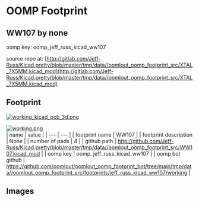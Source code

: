 # OOMP Footprint  
## WW107  by none  
  
oomp key: oomp_jeff_russ_kicad_ww107  
  
source repo at: [http://gitlab.com/Jeff-Russ/Kicad.pretty/blob/master/tmp/data//oomlout_oomp_footprint_src/XTAL_7X5MM.kicad_mod](http://gitlab.com/Jeff-Russ/Kicad.pretty/blob/master/tmp/data//oomlout_oomp_footprint_src/XTAL_7X5MM.kicad_mod)  
## Footprint  
  
[![working_kicad_pcb_3d.png](working_kicad_pcb_3d_600.png)](working_kicad_pcb_3d.png)  
  
[![working.png](working_600.png)](working.png)  
| name | value | 
| --- | --- | 
| footprint name | WW107 | 
| footprint description | None | 
| number of pads | 4 | 
| github path | http://github.com/Jeff-Russ/Kicad.pretty/blob/master/tmp/data//oomlout_oomp_footprint_src/WW107.kicad_mod | 
| oomp key | oomp_jeff_russ_kicad_ww107 | 
| oomp bot github | https://github.com/oomlout/oomlout_oomp_footprint_bot/tree/main/tmp/data//oomlout_oomp_footprint_src/footprints/jeff_russ_kicad_ww107/working | 
## Images  
